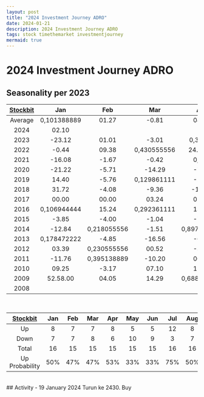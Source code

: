 ```yaml
---
layout: post
title: "2024 Investment Journey ADRO"
date: 2024-01-21
description: 2024 Investment Journey ADRO
tags: stock timethemarket investmentjourney
mermaid: true
---
```


# 2024 Investment Journey ADRO


## Seasonality per 2023

|[Stockbit](https://stockbit.com/symbol/ADRO/seasonality)|Jan|Feb|Mar|Apr|May|Jun|Jul|Aug|Sep|Oct|Nov|Dec|Year|
|:-:|:-:|:-:|:-:|:-:|:-:|:-:|:-:|:-:|:-:|:-:|:-:|:-:|:-:|
|Average|0,101388889|01.27|-0.81|04.01|-3.13|-1.56|03.29|01.29|03.37|-0.12|-1.47|04.18|25.65|
|2024|02.10||||||||||||02.10|
|2023|-23.12|01.01|-3.01|0,35625|-34.82|09.31|08.07|0,471527778|0,301388889|-10.18|02.34|-9.16|-34.07|
|2022|-0.44|09.38|0,430555556|24.16.00|-2.10|-12.54|0,586111111|0,397222222|0,518055556|00.51|-2.76|-0.52|77.42.00|
|2021|-16.08|-1.67|-0.42|0,275|-4.42|01.26|0,471527778|-5.62|39.68|-4.55|01.19|32.35.00|57.34.00|
|2020|-21.22|-5.71|-14.29|-7.07|19.57|-9.55|09.05|00.00|0,209027778|-0.88|23.56|0,144444444|-8.04|
|2019|14.40|-5.76|0,129861111|-2.97|-0.77|05.02|-6.62|-11.42|0,629861111|01.55|-6.11|26.42.00|27.98|
|2018|31.72|-4.08|-9.36|-13.85|0,133333333|-5.04|06.42|-2.10|-1.61|-10.08|-22.12|-5.45|-34.85|
|2017|00.00|00.00|03.24|01.43|-14.37|0,190972222|0,567361111|02.24|00.00|00.00|-6.85|09.41|10.06|
|2016|0,106944444|15.24|0,292361111|13.18|-2.74|0,841666667|22.35|10.58|0,220833333|31.54.00|-3.47|0,470833333|232.35.00|
|2015|-3.85|-4.00|-1.04|-7.89|-1.71|-11.63|-22.37|0,059027778|-10.08|11.21|-7.56|-6.36|-50.72|
|2014|-12.84|0,218055556|-1.51|0,897222222|03.38|-4.08|0,059027778|0,484027778|-10.65|-3.40|-4.85|-3.70|-4.59|
|2013|0,178472222|-4.85|-16.56|-6.11|-24.39|-7.53|-18.60|32.86|-3.23|13.33|0,470833333|-3.54|-31.45|
|2012|03.39|0,230555556|00.52|-3.63|-20.97|-1.36|0,047916667|-6.16|09.49|-8.67|-2.19|0,795833333|-9.66|
|2011|-11.76|0,395138889|-10.20|00.00|11.36|00.00|08.16|-23.58|-15.06|0,759027778|-5.68|-7.33|-30.59|
|2010|09.25|-3.17|07.10|12.24|-9.09|-0.50|00.50|-5.00|06.58|0,173611111|0,465972222|0,422222222|47.40.00|
|2009|52.58.00|04.05|14.29|0,688194444|31.37.00|-10.45|0,296527778|06.25|05.15|0,339583333|0,56875|-0.57|253.06.00|
|2008|||||||00.00|-8.88|-9.09|-51.43|-23.53|-6.73|-67.67|

<br />

|[Stockbit](https://stockbit.com/symbol/ADRO/seasonality)|Jan|Feb|Mar|Apr|May|Jun|Jul|Aug|Sep|Oct|Nov|Dec|Year|
|:-:|:-:|:-:|:-:|:-:|:-:|:-:|:-:|:-:|:-:|:-:|:-:|:-:|:-:|
|Up|8|7|7|8|5|5|12|8|9|8|6|7|8|
|Down|7|7|8|6|10|9|3|7|6|7|10|9|9|
|Total|16|15|15|15|15|15|16|16|16|16|16|16|17|
|Up Probability|50%|47%|47%|53%|33%|33%|75%|50%|56%|50%|38%|44%|47%|

<br />
## Activity 
- 19 January 2024
Turun ke 2430. Buy